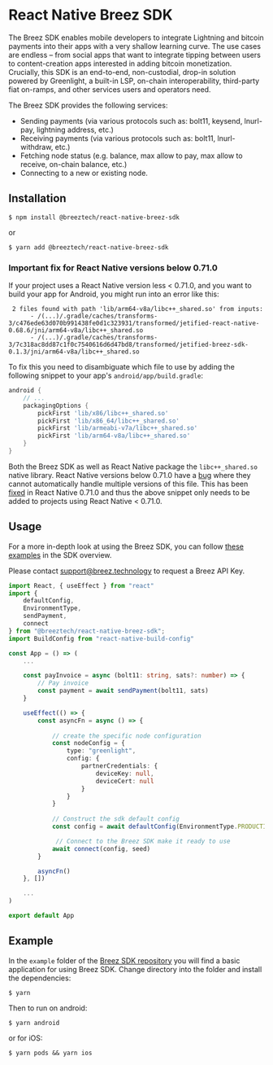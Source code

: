 # React Native Breez SDK

The Breez SDK enables mobile developers to integrate Lightning and bitcoin payments into their apps with a very shallow learning curve. The use cases are endless – from social apps that want to integrate tipping between users to content-creation apps interested in adding bitcoin monetization. Crucially, this SDK is an end-to-end, non-custodial, drop-in solution powered by Greenlight, a built-in LSP, on-chain interoperability, third-party fiat on-ramps, and other services users and operators need.
   
The Breez SDK provides the following services:
* Sending payments (via various protocols such as: bolt11, keysend, lnurl-pay, lightning address, etc.)
* Receiving payments (via various protocols such as: bolt11, lnurl-withdraw, etc.)
* Fetching node status (e.g. balance, max allow to pay, max allow to receive, on-chain balance, etc.)
* Connecting to a new or existing node.

## Installation

```console
$ npm install @breeztech/react-native-breez-sdk
```
or

```console
$ yarn add @breeztech/react-native-breez-sdk
```

### Important fix for React Native versions below 0.71.0

If your project uses a React Native version less < 0.71.0, and you want to build your app for Android, you might run into an error like this:

```
 2 files found with path 'lib/arm64-v8a/libc++_shared.so' from inputs:
      - /(...)/.gradle/caches/transforms-3/c476ede63d070b991438fe0d1c323931/transformed/jetified-react-native-0.68.6/jni/arm64-v8a/libc++_shared.so
      - /(...)/.gradle/caches/transforms-3/7c318ac8dd87c1f0c7540616d6d47bd8/transformed/jetified-breez-sdk-0.1.3/jni/arm64-v8a/libc++_shared.so
```

To fix this you need to disambiguate which file to use by adding the following snippet to your app's `android/app/build.gradle`:

``` gradle
android {
    // ...
    packagingOptions {
        pickFirst 'lib/x86/libc++_shared.so'
        pickFirst 'lib/x86_64/libc++_shared.so'
        pickFirst 'lib/armeabi-v7a/libc++_shared.so'
        pickFirst 'lib/arm64-v8a/libc++_shared.so'
    }
}
```

Both the Breez SDK as well as React Native package the `libc++_shared.so` native library.
React Native versions below 0.71.0 have a [bug](https://github.com/facebook/react-native/issues/30297) where they cannot automatically handle multiple versions of this file.
This has been [fixed](https://github.com/facebook/react-native/pull/35093) in React Native 0.71.0 and thus the above snippet only needs to be added to projects using React Native < 0.71.0.

## Usage

For a more in-depth look at using the Breez SDK, you can follow [these examples](https://sdk-doc.breez.technology/) in the SDK overview.

Please contact [support@breez.technology](mailto:support@breez.technology?subject=Breez%20API%20Key) to request a Breez API Key. 
```ts
import React, { useEffect } from "react"
import { 
    defaultConfig,
    EnvironmentType,    
    sendPayment,
    connect 
} from "@breeztech/react-native-breez-sdk";
import BuildConfig from "react-native-build-config"

const App = () => (
    ...

    const payInvoice = async (bolt11: string, sats?: number) => {
        // Pay invoice
        const payment = await sendPayment(bolt11, sats)
    }

    useEffect(() => {
        const asyncFn = async () => {
            
            // create the specific node configuration
            const nodeConfig = {
                type: "greenlight",
                config: {
                    partnerCredentials: {
                        deviceKey: null,
                        deviceCert: null
                    }
                }
            }
            
            // Construct the sdk default config
            const config = await defaultConfig(EnvironmentType.PRODUCTION, BuildConfig.BREEZ_API_KEY, nodeConfig)            

             // Connect to the Breez SDK make it ready to use
            await connect(config, seed)            
        }

        asyncFn()
    }, [])

    ...
)

export default App
```

## Example

In the `example` folder of the [Breez SDK repository](https://github.com/breez/breez-sdk/tree/main/libs/sdk-react-native/example) you will find a basic application for using Breez SDK. Change directory into the folder and install the dependencies:
```console
$ yarn
```
Then to run on android:
```console
$ yarn android
```
or for iOS:
```console
$ yarn pods && yarn ios
```
